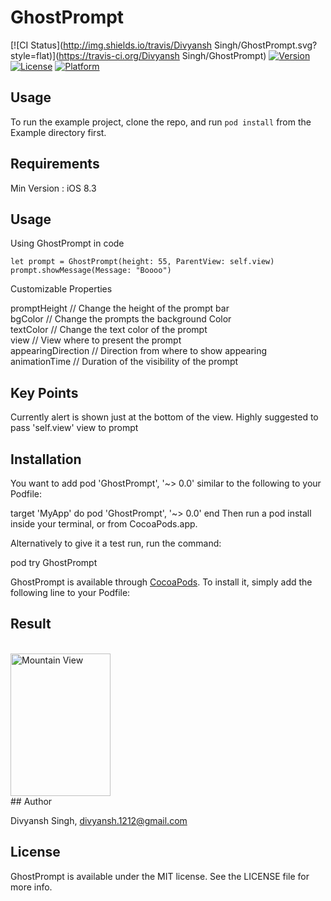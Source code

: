 # GhostPrompt

[![CI Status](http://img.shields.io/travis/Divyansh Singh/GhostPrompt.svg?style=flat)](https://travis-ci.org/Divyansh Singh/GhostPrompt)
[![Version](https://img.shields.io/cocoapods/v/GhostPrompt.svg?style=flat)](http://cocoapods.org/pods/GhostPrompt)
[![License](https://img.shields.io/cocoapods/l/GhostPrompt.svg?style=flat)](http://cocoapods.org/pods/GhostPrompt)
[![Platform](https://img.shields.io/cocoapods/p/GhostPrompt.svg?style=flat)](http://cocoapods.org/pods/GhostPrompt)

## Usage

To run the example project, clone the repo, and run `pod install` from the Example directory first.

## Requirements

Min Version : iOS 8.3

## Usage

Using GhostPrompt in code

```
let prompt = GhostPrompt(height: 55, ParentView: self.view)
prompt.showMessage(Message: "Boooo")
```

Customizable Properties 

promptHeight // Change the height of the prompt bar <br>
bgColor // Change the prompts the background Color <br>
textColor // Change the text color of the prompt <br>
view // View where to present the prompt <br>
appearingDirection  // Direction from where to show appearing <br>
animationTime // Duration of the visibility of the prompt <br>

## Key Points

Currently alert is shown just at the bottom of the view. 
Highly suggested to pass 'self.view' view to prompt

## Installation

You want to add pod 'GhostPrompt', '~> 0.0' similar to the following to your Podfile:

target 'MyApp' do pod 'GhostPrompt', '~> 0.0' end Then run a pod install inside your terminal, or from CocoaPods.app.

Alternatively to give it a test run, run the command:

pod try GhostPrompt


GhostPrompt is available through [CocoaPods](http://cocoapods.org). To install
it, simply add the following line to your Podfile:

## Result 
<br>
<img src="https://media.giphy.com/media/xT0BKBnnoc26g3In5u/giphy.gif" alt="Mountain View" style="width:160px;height:228px;">
<br>
## Author

Divyansh Singh, divyansh.1212@gmail.com

## License

GhostPrompt is available under the MIT license. See the LICENSE file for more info.
